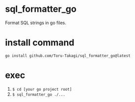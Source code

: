# sql_formatter_go

Format SQL strings in go files.

# install command

`go install github.com/Toru-Takagi/sql_formatter_go@latest`


# exec

1. `$ cd [your go project root]`
2. `$ sql_formatter_go ./...`